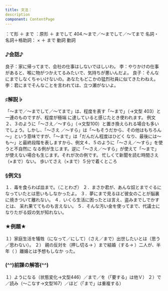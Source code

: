 ```yaml
---
title: 文法：
description
component: ContentPage
---
```



：て形 ＋ まで
：原形 ＋ までして
404.～まで／～までして／～てまで
名詞・名詞＋格助詞： × ＋ まで 動詞 動詞
### ♪会話♪
良子：家に帰ってまで、会社の仕事はしないでほしいわ。
李：やりかけの仕事があると、喉に物がつかえてるみたいで、気持ちが悪いんだよ。 良子：そんなにまでしなくちゃいけないの。あなたもどこかの猛烈社員に似てきたわねえ。
李：君にまでそんなことを言われては、立つ瀬がないよ。
### ♯解説♭
「～まで／～までして／～てまで」は、程度を表す「～まで」（→文型 403）と一連のものですが、程度が極端 に達していると感じたとき使われます。
例文２、３のように「～さえ／～すら」（→文型100）と置き換えられる場合も多いでしょう。しかし、「～さえ
／～すら」は「～もそうだから、その他はもちろん～」という意味ですが、「～まで」は「だんだん程度はひどく なり、最後には～も～」と最終段階を表しますから、例文４、５のように「～さえ／～すら」を使うと不自然に なる例が生じます。逆に「～さえ／～すら」が使えて「～まで」が使えない場合も生じます。それが次の例です。
忙しくて新聞を読む時間さえ（×まで）ない。 歩いてさえ（×まで）５分で着くところ
### §例文§
１．毒を食らわば皿まで。（ことわざ）
２．まさか君が、あんな奴とまでぐるになっていたとは思いもしなかったよ。
３．夢にまで見るほど彼女のことが脳裏に焼きついて離れない。
４．いくら生活に困ったとは言え、盗みまでしでかすとは、 呆れ果ててものも言えない。
５．そんな汚い金を使ってまで、代議士になりたがる奴の気が知れない。
### ★例題★
１）家庭生活を犠牲（になって／にして）（さえ／まで）出世したいとは（思う／思わない）。
２） 親の反対を（押し切る→ ）まで結婚（する→ ）二人が、半年（ ）離婚とは予想もしなか
った。      
### (^^)前課の解答(^^)
１）ようになる（状態変化→文型446）／まで／を（「要する」は他Ｖ）
２）で／読み（～こなす→文型167）／ほど（「まで」は重複する）
